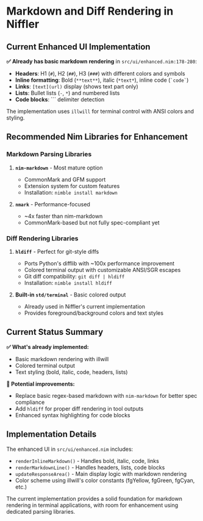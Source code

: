 # Markdown and Diff Rendering in Niffler

## Current Enhanced UI Implementation

**✅ Already has basic markdown rendering** in `src/ui/enhanced.nim:178-280`:

- **Headers**: H1 (`#`), H2 (`##`), H3 (`###`) with different colors and symbols
- **Inline formatting**: Bold (`**text**`), italic (`*text*`), inline code (`` `code` ``)
- **Links**: `[text](url)` display (shows text part only)
- **Lists**: Bullet lists (`-`, `*`) and numbered lists
- **Code blocks**: ``` delimiter detection

The implementation uses `illwill` for terminal control with ANSI colors and styling.

## Recommended Nim Libraries for Enhancement

### Markdown Parsing Libraries

1. **`nim-markdown`** - Most mature option
   - CommonMark and GFM support
   - Extension system for custom features
   - Installation: `nimble install markdown`

2. **`nmark`** - Performance-focused
   - ~4x faster than nim-markdown
   - CommonMark-based but not fully spec-compliant yet

### Diff Rendering Libraries

1. **`hldiff`** - Perfect for git-style diffs
   - Ports Python's difflib with ~100x performance improvement
   - Colored terminal output with customizable ANSI/SGR escapes
   - Git diff compatibility: `git diff | hldiff`
   - Installation: `nimble install hldiff`

2. **Built-in `std/terminal`** - Basic colored output
   - Already used in Niffler's current implementation
   - Provides foreground/background colors and text styles

## Current Status Summary

**✅ What's already implemented:**
- Basic markdown rendering with illwill
- Colored terminal output
- Text styling (bold, italic, code, headers, lists)

**🔧 Potential improvements:**
- Replace basic regex-based markdown with `nim-markdown` for better spec compliance
- Add `hldiff` for proper diff rendering in tool outputs
- Enhanced syntax highlighting for code blocks

## Implementation Details

The enhanced UI in `src/ui/enhanced.nim` includes:

- `renderInlineMarkdown()` - Handles bold, italic, code, links
- `renderMarkdownLine()` - Handles headers, lists, code blocks
- `updateResponseArea()` - Main display logic with markdown rendering
- Color scheme using illwill's color constants (fgYellow, fgGreen, fgCyan, etc.)

The current implementation provides a solid foundation for markdown rendering in terminal applications, with room for enhancement using dedicated parsing libraries.